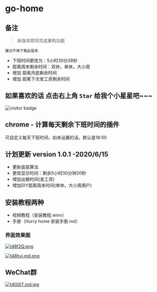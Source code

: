# go-home

## 备注
>  新版本即将完成重构功能

````
建议不再下载此版本
````

+ 下班时间更改为：5小时30分28秒
+ 距离周末剩余时间：双休，单休，大小周
+ 增加 距离月底剩余时间
+ 增加 距离下次发工资剩余时间



## 如果喜欢的话  点击右上角 `Star` 给我个小星星吧~~~
![visitor badge](https://visitor-badge.glitch.me/badge?page_id=sb.jim.-juejin-.github.2020.06.17)


## chrome - 计算每天剩余下班时间的插件
可自定义每天下班时间，如未设置的话，默认是18:00



## 计划更新 version 1.0.1  -2020/6/15
+ 更新底层算法
+ 更改显示时间：剩余5小时30分钟20秒
+ 增加出粮时间(发工资)
+ 增加DIY距离周末时间(单休，大小周用户)

## 安装教程两种

+ 视频教程（安装教程.wmv）
+ 手册（Hurry home  安装手册.md）



### 界面效果图

[![t48f2Q.png](https://s1.ax1x.com/2020/06/09/t48f2Q.png)](https://imgchr.com/i/t48f2Q)

[![t48hvj.md.png](https://s1.ax1x.com/2020/06/09/t48hvj.md.png)](https://imgchr.com/i/t48hvj)



## WeChat群
[![t4G0iT.md.jpg](https://s1.ax1x.com/2020/06/09/t4G0iT.md.jpg)](https://imgchr.com/i/t4G0iT)
